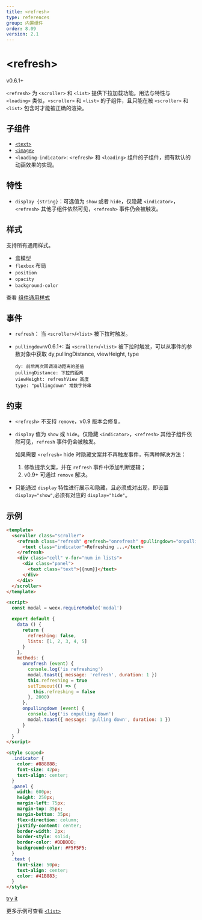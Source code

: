 ```yaml
---
title: <refresh>
type: references
group: 内置组件
order: 8.09
version: 2.1
---
```


# &lt;refresh&gt;

<span class="weex-version">v0.6.1+</span>

`<refresh>` 为 `<scroller>` 和 `<list>` 提供下拉加载功能。用法与特性与 `<loading>` 类似，`<scroller>` 和 `<list>` 的子组件，且只能在被 `<scroller>` 和 `<list>` 包含时才能被正确的渲染。

## 子组件

- [`<text>`](./text.html)
- [`<image>`](./image.html)
- `<loading-indicator>`: `<refresh>` 和 `<loading>` 组件的子组件，拥有默认的动画效果的实现。

## 特性

- `display {string}`：可选值为 `show` 或者 `hide`，仅隐藏 `<indicator>`，`<refresh>` 其他子组件依然可见，`<refresh>` 事件仍会被触发。

## 样式

支持所有通用样式。

- 盒模型
- `flexbox` 布局
- `position`
- `opacity`
- `background-color`

查看 [组件通用样式](../common-style.html)

## 事件

- `refresh`： 当 `<scroller>`/`<list>` 被下拉时触发。
- `pullingdown`<span class="weex-version">v0.6.1+</span>: 当 `<scroller>`/`<list>` 被下拉时触发，可以从事件的参数对象中获取 dy,pullingDistance, viewHeight, type

  ```
  dy: 前后两次回调滑动距离的差值
  pullingDistance: 下拉的距离
  viewHeight: refreshView 高度
  type: "pullingdown" 常数字符串
  ```

## 约束

- `<refresh>` 不支持 `remove`，v0.9 版本会修复。
- `display` 值为 `show` 或 `hide`。仅隐藏 `<indicator>`，`<refresh>` 其他子组件依然可见，`refresh` 事件仍会被触发。

  如果需要 `<refresh>` hide 时隐藏文案并不再触发事件，有两种解决方法：

  1. 修改提示文案，并在 `refresh` 事件中添加判断逻辑；
  2. v0.9+ 可通过 `remove` 解决。

- 只能通过 `display` 特性进行展示和隐藏，且必须成对出现，即设置 `display="show"`,必须有对应的 `display="hide"`。

## 示例

```html
<template>
  <scroller class="scroller">
    <refresh class="refresh" @refresh="onrefresh" @pullingdown="onpullingdown" :display="refreshing ? 'show' : 'hide'">
      <text class="indicator">Refreshing ...</text>
    </refresh>
    <div class="cell" v-for="num in lists">
      <div class="panel">
        <text class="text">{{num}}</text>
      </div>
    </div>
  </scroller>
</template>

<script>
  const modal = weex.requireModule('modal')

  export default {
    data () {
      return {
        refreshing: false,
        lists: [1, 2, 3, 4, 5]
      }
    },
    methods: {
      onrefresh (event) {
        console.log('is refreshing')
        modal.toast({ message: 'refresh', duration: 1 })
        this.refreshing = true
        setTimeout(() => {
          this.refreshing = false
        }, 2000)
      },
      onpullingdown (event) {
        console.log('is onpulling down')
        modal.toast({ message: 'pulling down', duration: 1 })
      }
    }
  }
</script>

<style scoped>
  .indicator {
    color: #888888;
    font-size: 42px;
    text-align: center;
  }
  .panel {
    width: 600px;
    height: 250px;
    margin-left: 75px;
    margin-top: 35px;
    margin-bottom: 35px;
    flex-direction: column;
    justify-content: center;
    border-width: 2px;
    border-style: solid;
    border-color: #DDDDDD;
    background-color: #F5F5F5;
  }
  .text {
    font-size: 50px;
    text-align: center;
    color: #41B883;
  }
</style>
```

[try it](http://dotwe.org/vue/d3db5f344220a6339de044a5e33c502b)

更多示例可查看 [`<list>`](./list.html)
